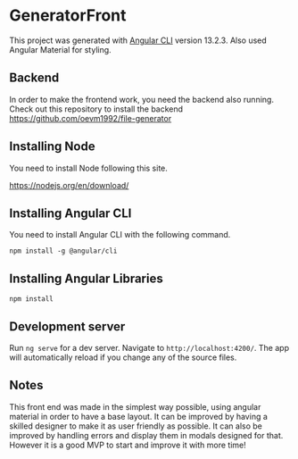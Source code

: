 # GeneratorFront

This project was generated with [Angular CLI](https://github.com/angular/angular-cli) version 13.2.3.
Also used Angular Material for styling.

## Backend

In order to make the frontend work, you need the backend also running. Check out this repository to install the backend https://github.com/oevm1992/file-generator

## Installing Node

You need to install Node following this site.

https://nodejs.org/en/download/

## Installing Angular CLI

You need to install Angular CLI with the following command.

```
npm install -g @angular/cli
```

## Installing Angular Libraries

```
npm install 
```

## Development server

Run `ng serve` for a dev server. Navigate to `http://localhost:4200/`. The app will automatically reload if you change any of the source files.

## Notes
This front end was made in the simplest way possible, using angular material in order to have a base layout. It can be improved by having a skilled designer to make it as user friendly as possible. It can also be improved by handling errors and display them in modals designed for that. However it is a good MVP to start and improve it with more time!
